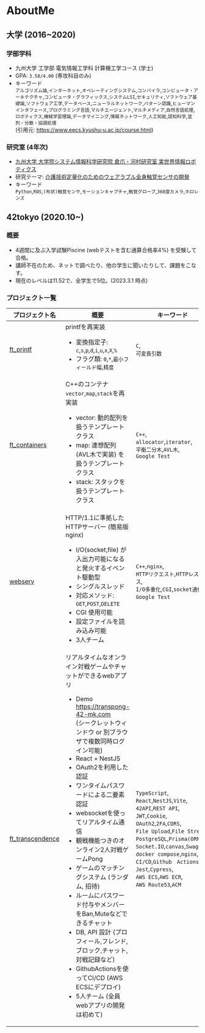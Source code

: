 # AboutMe

## 大学 (2016~2020)

### 学部学科

- 九州大学 工学部 電気情報工学科 計算機工学コース (学士)
- GPA: `3.58/4.00` (専攻科目のみ)
- キーワード  
  `アルゴリズム論`,`インターネット`,`オペレーティングシステム`,`コンパイラ`,`コンピュータ・アーキテクチャ`,`コンピュータ・グラフィックス`,`システムLSI`,`セキュリティ`,`ソフトウェア基礎論`,`ソフトウェア工学`,`データベース`,`ニューラルネットワーク`,`パターン認識`,`ヒューマンインタフェース`,`プログラミング言語`,`マルチエージェント`,`マルチメディア`,`自然言語処理`,`ロボティクス`,`機械学習理論`,`データマイニング`,`情報ネットワーク`,`人工知能`,`認知科学`,`並列・分散・協調処理`  
  (引用元: https://www.eecs.kyushu-u.ac.jp/course.html)

### 研究室 (4年次)

- [九州大学 大学院システム情報科学研究院 倉爪・河村研究室 実世界情報ロボティクス](https://robotics.ait.kyushu-u.ac.jp/)
- 研究テーマ: [介護技術定量化のためのウェアラブル全身触覚センサの開発](https://robotics.ait.kyushu-u.ac.jp/kurazume/papers/ROBOMECH20-2.pdf)
- キーワード  
  `Python`,`ROS`,`(布状)触覚センサ`,`モーションキャプチャ`,`触覚グローブ`,`360度カメラ`,`ホロレンズ`

## 42tokyo (2020.10~)

### 概要

- 4週間に及ぶ入学試験Piscine (webテストを含む通算合格率4%) を受験して合格。
- 講師不在のため、ネットで調べたり、他の学生に聞いたりして、課題をこなす。
- 現在のレベルは11.52で、全学生で5位。(2023.3.1 時点)

### プロジェクト一覧

| プロジェクト名  | 概要 | キーワード |
| ----------- | --- | ------- |
| [ft\_printf](https://github.com/Masaya-Kamei/ft_printf)| printfを再実装 <ul><li>変換指定子: `c`,`s`,`p`,`d`,`i`,`u`,`x`,`X`,`%`</li><li>フラグ類: `0`,`*`,`最小フィールド幅`,`精度`</li></ul> | `C`,<br>`可変長引数` |
| [ft\_containers](https://github.com/Masaya-Kamei/ft_containers) | C++のコンテナ`vector`,`map`,`stack`を再実装　<ul><li>vector: 動的配列を扱うテンプレートクラス</li><li>map: 連想配列 (AVL木で実装) を扱うテンプレートクラス</li><li>stack: スタックを扱うテンプレートクラス</li></ul> | `C++`,<br>`allocator`,`iterator`,<br>`平衡二分木`,`AVL木`,<br>`Google Test` |
| [webserv](https://github.com/Masaya-Kamei/webserv) | HTTP/1.1に準拠したHTTPサーバー (簡易版nginx) <ul><li>I/O(socket,file) が入出力可能になると発火するイベント駆動型</li><li>シングルスレッド</li><li>対応メソッド: `GET`,`POST`,`DELETE`</li><li>CGI 使用可能</li><li>設定ファイルを読み込み可能</li><li>3人チーム</li></ul> | `C++`,`nginx`,<br>`HTTPリクエスト`,`HTTPレスポンス`,<br>`I/O多重化`,`CGI`,`socket通信`,<br>`Google Test`　|
| [ft\_transcendence](https://github.com/Masaya-Kamei/ft_transcendence) | リアルタイムなオンライン対戦ゲームやチャットができるwebアプリ <ul><li>Demo https://transpong-42-mk.com <br> (シークレットウィンドウ or 別ブラウザで複数同時ログイン可能) </li><li>React + NestJS</li><li>OAuth2を利用した認証</li><li>ワンタイムパスワードによる二要素認証</li><li>websocketを使ってリアルタイム通信</li><li>観戦機能つきのオンライン2人対戦ゲームPong</li><li>ゲームのマッチングシステム (ランダム, 招待)</li><li>ルームにパスワード付与やメンバーをBan,Muteなどできるチャット</li><li>DB, API 設計 (プロフィール,フレンド,ブロック,チャット,対戦記録など)</li><li>GithubActionsを使ってCI/CD (AWS ECSにデプロイ)</li><li>5人チーム (全員webアプリの開発は初めて)</li></ul> | `TypeScript`,<br>`React`,`NestJS`,`Vite`,<br>`42API`,`REST API`,<br>`JWT`,`Cookie`,<br>`OAuth2`,`2FA`,`CORS`,<br>`File Upload`,`File Stream`,<br>`PostgreSQL`,`Prisma(ORM)`,<br>`Socket.IO`,`canvas`,`Swagger`,<br>`docker compose`,`nginx`,<br>`CI/CD`,`Github　Actions`,<br>`Jest`,`Cypress`,<br>`AWS ECS`,`AWS ECR`,<br>`AWS Route53`,`ACM` |

